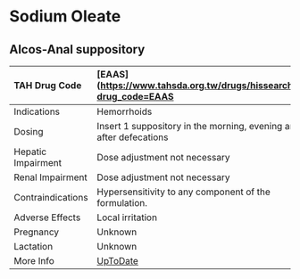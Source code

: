 # Sodium Oleate

## Alcos-Anal suppository

| TAH Drug Code      | [EAAS](https://www.tahsda.org.tw/drugs/hissearch.php?drug_code=EAAS          |
|:-------------------|:-----------------------------------------------------------------------------|
| Indications        | Hemorrhoids                                                                  |
| Dosing             | Insert 1 suppository in the morning, evening and after defecations           |
| Hepatic Impairment | Dose adjustment not necessary                                                |
| Renal Impairment   | Dose adjustment not necessary                                                |
| Contraindications  | Hypersensitivity to any component of the formulation.                        |
| Adverse Effects    | Local irritation                                                             |
| Pregnancy          | Unknown                                                                      |
| Lactation          | Unknown                                                                      |
| More Info          | [UpToDate](https://www.uptodate.com/contents/sodium-oleate-drug-information) |

